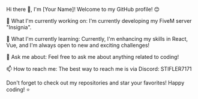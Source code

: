 Hi there 👋, I'm [Your Name]!
Welcome to my GitHub profile! 😊

🔭 What I'm currently working on: I'm currently developing my FiveM server "Insignia".

🌱 What I'm currently learning: Currently, I'm enhancing my skills in React, Vue, and I'm always open to new and exciting challenges!

💬 Ask me about: Feel free to ask me about anything related to coding!

📫 How to reach me: The best way to reach me is via Discord: STIFLER7171

Don't forget to check out my repositories and star your favorites! Happy coding! ⭐
